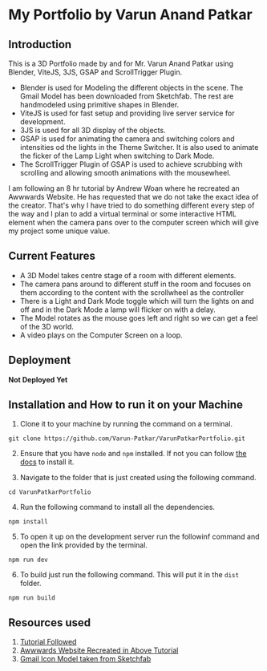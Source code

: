 # My Portfolio by Varun Anand Patkar

## Introduction

This is a 3D Portfolio made by and for Mr. Varun Anand Patkar using Blender, ViteJS, 3JS, GSAP and ScrollTrigger Plugin.

- Blender is used for Modeling the different objects in the scene. The Gmail Model has been downloaded from Sketchfab. The rest are handmodeled using primitive shapes in Blender.
- ViteJS is used for fast setup and providing live server service for development.
- 3JS is used for all 3D display of the objects.
- GSAP is used for animating the camera and switching colors and intensities od the lights in the Theme Switcher. It is also used to animate the ficker of the Lamp Light when switching to Dark Mode.
- The ScrollTrigger Plugin of GSAP is used to achieve scrubbing with scrolling and allowing smooth animations with the mousewheel.

I am following an 8 hr tutorial by Andrew Woan where he recreated an Awwwards Website. He has requested that we do not take the exact idea of the creator. That's why I have tried to do something different every step of the way and I plan to add a virtual terminal or some interactive HTML element when the camera pans over to the computer screen which will give my project some unique value.

## Current Features

- A 3D Model takes centre stage of a room with different elements.
- The camera pans around to different stuff in the room and focuses on them according to the content with the scrollwheel as the controller
- There is a Light and Dark Mode toggle which will turn the lights on and off and in the Dark Mode a lamp will flicker on with a delay.
- The Model rotates as the mouse goes left and right so we can get a feel of the 3D world.
- A video plays on the Computer Screen on a loop.

## Deployment

**Not Deployed Yet**

## Installation and How to run it on your Machine

1. Clone it to your machine by running the command on a terminal.

`git clone https://github.com/Varun-Patkar/VarunPatkarPortfolio.git`

2. Ensure that you have `node` and `npm` installed. If not you can follow [the docs](https://docs.npmjs.com/downloading-and-installing-node-js-and-npm) to install it.

3. Navigate to the folder that is just created using the following command.

`cd VarunPatkarPortfolio`

4. Run the following command to install all the dependencies.

`npm install`

5. To open it up on the development server run the followinf command and open the link provided by the terminal.

`npm run dev`

6. To build just run the following command. This will put it in the `dist` folder.

`npm run build`

## Resources used

1. [Tutorial Followed](https://www.youtube.com/watch?v=rxTb9ys834w)
2. [Awwwards Website Recreated in Above Tutorial]()
3. [Gmail Icon Model taken from Sketchfab](https://sketchfab.com/3d-models/3d-icons-email-dfe7298e6c4f4a0385fc2b42104ddaa4)

